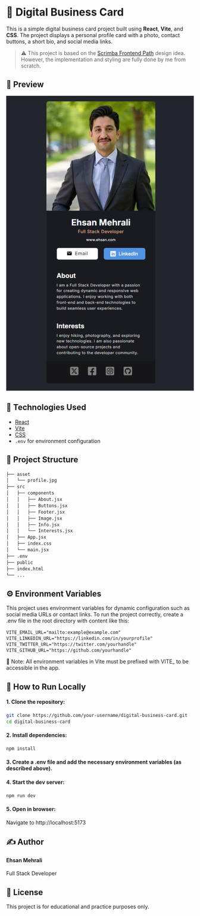 # 💼 Digital Business Card

This is a simple digital business card project built using **React**, **Vite**, and **CSS**. The project displays a personal profile card with a photo, contact buttons, a short bio, and social media links.

> ⚠️ This project is based on the [Scrimba Frontend Path](https://scrimba.com/learn/frontend) design idea. However, the implementation and styling are fully done by me from scratch.

## 📸 Preview

![Preview](./asset/Screenshot.png)

## 🚀 Technologies Used

- [React](https://reactjs.org/)
- [Vite](https://vitejs.dev/)
- [CSS](https://developer.mozilla.org/en-US/docs/Web/CSS)
- `.env` for environment configuration

## 📂 Project Structure

```bash
├── asset
│   └── profile.jpg
├── src
│   ├── components
│   │   ├── About.jsx
│   │   ├── Buttons.jsx
│   │   ├── Footer.jsx
│   │   ├── Image.jsx
│   │   ├── Info.jsx
│   │   └── Interests.jsx
│   ├── App.jsx
│   ├── index.css
│   └── main.jsx
├── .env
├── public
├── index.html
└── ...
```

## ⚙️ Environment Variables

This project uses environment variables for dynamic configuration such as social media URLs or contact links.
To run the project correctly, create a .env file in the root directory with content like this:

```env
VITE_EMAIL_URL="mailto:example@example.com"
VITE_LINKEDIN_URL="https://linkedin.com/in/yourprofile"
VITE_TWITTER_URL="https://twitter.com/yourhandle"
VITE_GITHUB_URL="https://github.com/yourhandle"
```

🔐 Note: All environment variables in Vite must be prefixed with VITE\_ to be accessible in the app.

## 🧪 How to Run Locally

#### 1. Clone the repository:

```bash
git clone https://github.com/your-username/digital-business-card.git
cd digital-business-card
```

#### 2. Install dependencies:

```bash
npm install
```

#### 3. Create a .env file and add the necessary environment variables (as described above).

#### 4. Start the dev server:

```bash
npm run dev
```

#### 5. Open in browser:

Navigate to http://localhost:5173

## ✍️ Author

<h4>Ehsan Mehrali</h4>
<p>Full Stack Developer</p>

## 📜 License

This project is for educational and practice purposes only.
